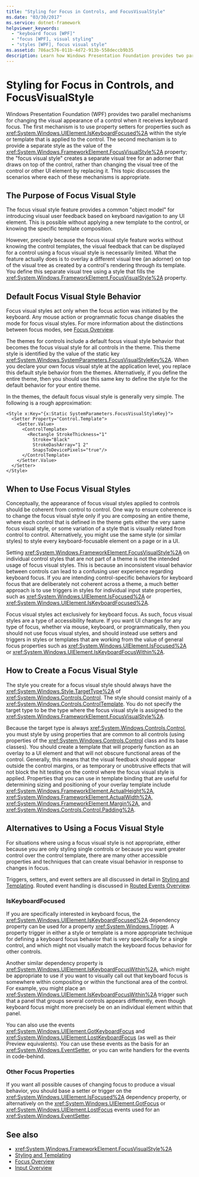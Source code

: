 ```yaml
---
title: "Styling for Focus in Controls, and FocusVisualStyle"
ms.date: "03/30/2017"
ms.service: dotnet-framework
helpviewer_keywords: 
  - "keyboard focus [WPF]"
  - "focus [WPF], visual styling"
  - "styles [WPF], focus visual style"
ms.assetid: 786ac576-011b-4d72-913b-558deccb9b35
description: Learn how Windows Presentation Foundation provides two parallel mechanisms for changing the visual appearance of a control when it receives keyboard focus. 
---
```

# Styling for Focus in Controls, and FocusVisualStyle

Windows Presentation Foundation (WPF) provides two parallel mechanisms for changing the visual appearance of a control when it receives keyboard focus. The first mechanism is to use property setters for properties such as <xref:System.Windows.UIElement.IsKeyboardFocused%2A> within the style or template that is applied to the control. The second mechanism is to provide a separate style as the value of the <xref:System.Windows.FrameworkElement.FocusVisualStyle%2A> property; the "focus visual style" creates a separate visual tree for an adorner that draws on top of the control, rather than changing the visual tree of the control or other UI element by replacing it. This topic discusses the scenarios where each of these mechanisms is appropriate.  

<a name="Purpose"></a>

## The Purpose of Focus Visual Style  

 The focus visual style feature provides a common "object model" for introducing visual user feedback based on keyboard navigation to any UI element. This is possible without applying a new template to the control, or knowing the specific template composition.  
  
 However, precisely because the focus visual style feature works without knowing the control templates, the visual feedback that can be displayed for a control using a focus visual style is necessarily limited. What the feature actually does is to overlay a different visual tree (an adorner) on top of the visual tree as created by a control's rendering through its template. You define this separate visual tree using a style that fills the <xref:System.Windows.FrameworkElement.FocusVisualStyle%2A> property.  
  
<a name="Default"></a>

## Default Focus Visual Style Behavior  

 Focus visual styles act only when the focus action was initiated by the keyboard. Any mouse action or programmatic focus change disables the mode for focus visual styles. For more information about the distinctions between focus modes, see [Focus Overview](focus-overview.md).  
  
 The themes for controls include a default focus visual style behavior that becomes the focus visual style for all controls in the theme. This theme style is identified by the value of the static key <xref:System.Windows.SystemParameters.FocusVisualStyleKey%2A>. When you declare your own focus visual style at the application level, you replace this default style behavior from the themes. Alternatively, if you define the entire theme, then you should use this same key to define the style for the default behavior for your entire theme.  
  
 In the themes, the default focus visual style is generally very simple. The following is a rough approximation:  
  
```xaml
<Style x:Key="{x:Static SystemParameters.FocusVisualStyleKey}">
  <Setter Property="Control.Template">
    <Setter.Value>
      <ControlTemplate>
        <Rectangle StrokeThickness="1"
          Stroke="Black"
          StrokeDashArray="1 2"
          SnapsToDevicePixels="true"/>
      </ControlTemplate>
    </Setter.Value>
  </Setter>
</Style>
```  
  
<a name="When"></a>

## When to Use Focus Visual Styles  

 Conceptually, the appearance of focus visual styles applied to controls should be coherent from control to control. One way to ensure coherence is to change the focus visual style only if you are composing an entire theme, where each control that is defined in the theme gets either the very same focus visual style, or some variation of a style that is visually related from control to control. Alternatively, you might use the same style (or similar styles) to style every keyboard-focusable element on a page or in a UI.  
  
 Setting <xref:System.Windows.FrameworkElement.FocusVisualStyle%2A> on individual control styles that are not part of a theme is not the intended usage of focus visual styles. This is because an inconsistent visual behavior between controls can lead to a confusing user experience regarding keyboard focus. If you are intending control-specific behaviors for keyboard focus that are deliberately not coherent across a theme, a much better approach is to use triggers in styles for individual input state properties, such as <xref:System.Windows.UIElement.IsFocused%2A> or <xref:System.Windows.UIElement.IsKeyboardFocused%2A>.  
  
 Focus visual styles act exclusively for keyboard focus. As such, focus visual styles are a type of accessibility feature. If you want UI changes for any type of focus, whether via mouse, keyboard, or programmatically, then you should not use focus visual styles, and should instead use setters and triggers in styles or templates that are working from the value of general focus properties such as <xref:System.Windows.UIElement.IsFocused%2A> or <xref:System.Windows.UIElement.IsKeyboardFocusWithin%2A>.  
  
<a name="How"></a>

## How to Create a Focus Visual Style  

 The style you create for a focus visual style should always have the <xref:System.Windows.Style.TargetType%2A> of <xref:System.Windows.Controls.Control>. The style should consist mainly of a <xref:System.Windows.Controls.ControlTemplate>. You do not specify the target type to be the type where the focus visual style is assigned to the <xref:System.Windows.FrameworkElement.FocusVisualStyle%2A>.  
  
 Because the target type is always <xref:System.Windows.Controls.Control>, you must style by using properties that are common to all controls (using properties of the <xref:System.Windows.Controls.Control> class and its base classes). You should create a template that will properly function as an overlay to a UI element and that will not obscure functional areas of the control. Generally, this means that the visual feedback should appear outside the control margins, or as temporary or unobtrusive effects that will not block the hit testing on the control where the focus visual style is applied. Properties that you can use in template binding that are useful for determining sizing and positioning of your overlay template include <xref:System.Windows.FrameworkElement.ActualHeight%2A>, <xref:System.Windows.FrameworkElement.ActualWidth%2A>, <xref:System.Windows.FrameworkElement.Margin%2A>, and <xref:System.Windows.Controls.Control.Padding%2A>.  
  
<a name="Alternatives"></a>

## Alternatives to Using a Focus Visual Style  

 For situations where using a focus visual style is not appropriate, either because you are only styling single controls or because you want greater control over the control template, there are many other accessible properties and techniques that can create visual behavior in response to changes in focus.  
  
 Triggers, setters, and event setters are all discussed in detail in [Styling and Templating](../controls/styles-templates-overview.md). Routed event handling is discussed in [Routed Events Overview](/dotnet/desktop/wpf/events/routed-events-overview).  
  
### IsKeyboardFocused  

 If you are specifically interested in keyboard focus, the <xref:System.Windows.UIElement.IsKeyboardFocused%2A> dependency property can be used for a property <xref:System.Windows.Trigger>. A property trigger in either a style or template is a more appropriate technique for defining a keyboard focus behavior that is very specifically for a single control, and which might not visually match the keyboard focus behavior for other controls.  
  
 Another similar dependency property is <xref:System.Windows.UIElement.IsKeyboardFocusWithin%2A>, which might be appropriate to use if you want to visually call out that keyboard focus is somewhere within compositing or within the functional area of the control. For example, you might place an <xref:System.Windows.UIElement.IsKeyboardFocusWithin%2A> trigger such that a panel that groups several controls appears differently, even though keyboard focus might more precisely be on an individual element within that panel.  
  
 You can also use the events <xref:System.Windows.UIElement.GotKeyboardFocus> and <xref:System.Windows.UIElement.LostKeyboardFocus> (as well as their Preview equivalents). You can use these events as the basis for an <xref:System.Windows.EventSetter>, or you can write handlers for the events in code-behind.  
  
### Other Focus Properties  

 If you want all possible causes of changing focus to produce a visual behavior, you should base a setter or trigger on the <xref:System.Windows.UIElement.IsFocused%2A> dependency property, or alternatively on the <xref:System.Windows.UIElement.GotFocus> or <xref:System.Windows.UIElement.LostFocus> events used for an <xref:System.Windows.EventSetter>.  
  
## See also

- <xref:System.Windows.FrameworkElement.FocusVisualStyle%2A>
- [Styling and Templating](../controls/styles-templates-overview.md)
- [Focus Overview](focus-overview.md)
- [Input Overview](input-overview.md)
